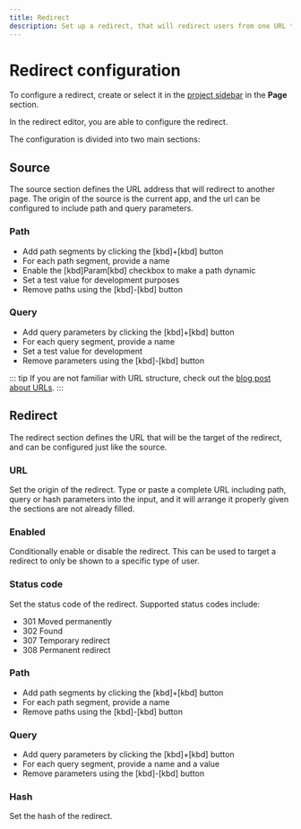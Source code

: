 ```yaml
---
title: Redirect
description: Set up a redirect, that will redirect users from one URL to another.
---
```


# Redirect configuration

To configure a redirect, create or select it in the [project sidebar](/the-editor/project-sidebar) in the **Page** section.

In the redirect editor, you are able to configure the redirect.

The configuration is divided into two main sections:

## Source

The source section defines the URL address that will redirect to another page. The origin of the source is the current app, and the url can be configured to include path and query parameters.

### Path

- Add path segments by clicking the [kbd]+[kbd] button
- For each path segment, provide a name
- Enable the [kbd]Param[kbd] checkbox to make a path dynamic
- Set a test value for development purposes
- Remove paths using the [kbd]-[kbd] button

### Query

- Add query parameters by clicking the [kbd]+[kbd] button
- For each query segment, provide a name
- Set a test value for development
- Remove parameters using the [kbd]-[kbd] button

::: tip
If you are not familiar with URL structure, check out the [blog post about URLs](https://blog.nordcraft.com/urls-how-do-they-really-work).
:::

## Redirect

The redirect section defines the URL that will be the target of the redirect, and can be configured just like the source.

### URL

Set the origin of the redirect. Type or paste a complete URL including path, query or hash parameters into the input, and it will arrange it properly given the sections are not already filled.

### Enabled

Conditionally enable or disable the redirect. This can be used to target a redirect to only be shown to a specific type of user.

### Status code

Set the status code of the redirect. Supported status codes include:

- 301 Moved permanently
- 302 Found
- 307 Temporary redirect
- 308 Permanent redirect

### Path

- Add path segments by clicking the [kbd]+[kbd] button
- For each path segment, provide a name
- Remove paths using the [kbd]-[kbd] button

### Query

- Add query parameters by clicking the [kbd]+[kbd] button
- For each query segment, provide a name and a value
- Remove parameters using the [kbd]-[kbd] button

### Hash

Set the hash of the redirect.
